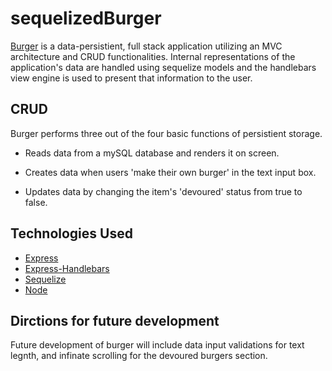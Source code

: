  # sequelizedBurger
[Burger](https://powerful-coast-80195.herokuapp.com/) is a data-persistient, full stack application utilizing an MVC architecture and CRUD functionalities. Internal representations of the application's data are handled using sequelize models and the handlebars view engine is used to present that information to the user. 

## CRUD 

Burger performs three out of the four basic functions of persistient storage. 

*  Reads data from a mySQL database and renders it on screen. 

*  Creates data when users 'make their own burger' in the text input box. 

*  Updates data by changing the item's 'devoured' status from true to false. 

## Technologies Used


* [Express](https://expressjs.com/)
* [Express-Handlebars](https://www.npmjs.com/package/express-handlebars)
* [Sequelize](https://www.npmjs.com/package/sequelize)
* [Node](https://nodejs.org/en/)

## Dirctions for future development

Future development of burger will include data input validations for text legnth, and infinate scrolling for the devoured burgers section. 
#
